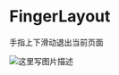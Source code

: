 # FingerLayout
手指上下滑动退出当前页面

![这里写图片描述](https://github.com/itfengan/FingerLayout/blob/master/app/src/main/screenshot/demo.gif)
